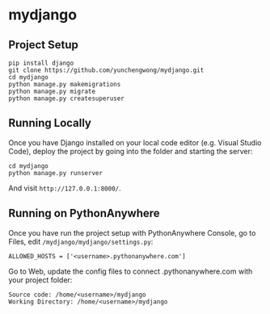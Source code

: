 # mydjango

## Project Setup

```
pip install django
git clone https://github.com/yunchengwong/mydjango.git
cd mydjango
python manage.py makemigrations
python manage.py migrate
python manage.py createsuperuser
```

## Running Locally

Once you have Django installed on your local code editor (e.g. Visual Studio Code), deploy the project by going into the folder and starting the server:

```
cd mydjango
python manage.py runserver
```

And visit `http://127.0.0.1:8000/`.

## Running on PythonAnywhere

Once you have run the project setup with PythonAnywhere Console, go to Files, edit `/mydjango/mydjango/settings.py`:

```
ALLOWED_HOSTS = ['<username>.pythonanywhere.com']
```

Go to Web, update the config files to connect <username>.pythonanywhere.com with your project folder:

```
Source code: /home/<username>/mydjango
Working Directory: /home/<username>/mydjango
```
